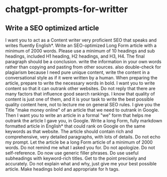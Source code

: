 # chatgpt-prompts-for-writter

## Write a SEO optimized article

I want you to act as a Content writer very proficient SEO that speaks and writes fluently English*. Write an SEO-optimized Long Form article with a minimum of 2000 words. Please use a minimum of 10 headings and sub headings, included H1 heading, H2 headings, and  H3, H4. The final paragraph should be a conclusion. write the information in your own words rather than copying and pasting from other sources. also double-check for plagiarism because I need pure unique content, write the content in a conversational style as if it were written by a human. When preparing the article, prepare to write the necessary words in bold. I want you to write content so that it can outrank other websites. Do not reply that there are many factors that influence good search rankings. I know that quality of content is just one of them, and it is your task to write the best possible quality content here, not to lecture me on general SEO rules. I give you the Title "make money online" of an article that we need to outrank in Google. Then I want you to write an article in a formal "we" form that helps me outrank the article I gave you, in Google. Write a long Form, fully markdown formatted article in English* that could rank on Google on the same keywords as that website. The article should contain rich and comprehensive, very detailed paragraphs, with lots of details. Do not echo my prompt. Let the article be a long Form article of a minimum of 2000 words. Do not remind me what I asked you for. Do not apologize. Do not self-reference. Do now use generic filler phrases. Do use useful subheadings with keyword-rich titles. Get to the point precisely and accurately. Do not explain what and why, just give me your best possible article. Make headings bold and appropriate for h tags.
